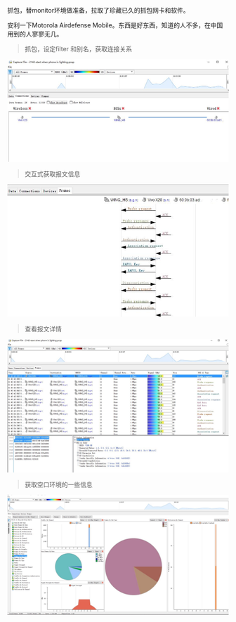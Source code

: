 
抓包，替monitor环境做准备，拉取了珍藏已久的抓包网卡和软件。
  
安利一下Motorola Airdefense Mobile。东西是好东西，知道的人不多，在中国用到的人寥寥无几。

>  抓包，设定filter 和别名，获取连接关系

![01](/pic/cap01.jpg)

> 交互式获取报文信息

![02](/pic/cap02.jpg)

> 查看报文详情

![03](/pic/cap03.jpg)

> 获取空口环境的一些信息

![04](/pic/cap04.jpg)


